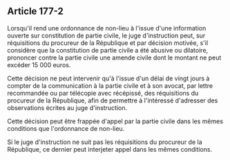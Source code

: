 Article 177-2
----
Lorsqu'il rend une ordonnance de non-lieu à l'issue d'une information ouverte
sur constitution de partie civile, le juge d'instruction peut, sur réquisitions
du procureur de la République et par décision motivée, s'il considère que la
constitution de partie civile a été abusive ou dilatoire, prononcer contre la
partie civile une amende civile dont le montant ne peut excéder 15 000 euros.

Cette décision ne peut intervenir qu'à l'issue d'un délai de vingt jours à
compter de la communication à la partie civile et à son avocat, par lettre
recommandée ou par télécopie avec récépissé, des réquisitions du procureur de la
République, afin de permettre à l'intéressé d'adresser des observations écrites
au juge d'instruction.

Cette décision peut être frappée d'appel par la partie civile dans les mêmes
conditions que l'ordonnance de non-lieu.

Si le juge d'instruction ne suit pas les réquisitions du procureur de la
République, ce dernier peut interjeter appel dans les mêmes conditions.
